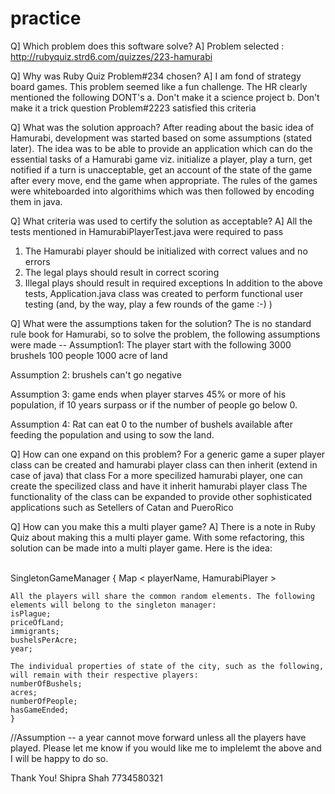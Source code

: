 # practice

Q] Which problem does this software solve?
A] Problem selected : http://rubyquiz.strd6.com/quizzes/223-hamurabi

Q] Why was Ruby Quiz Problem#234 chosen?
A] I am fond of strategy board games. This problem seemed like a fun challenge. 
The HR clearly mentioned the following DONT's 
     a. Don't make it a science project 
     b. Don't make it a trick question 
     Problem#2223 satisfied this criteria 


Q] What was the solution approach?
After reading about the basic idea of Hamurabi, development was started based on some assumptions (stated later). The idea was to be able to provide an application which can do the essential tasks of a Hamurabi game viz. initialize a player, play a turn, get notified if a turn is unacceptable, get an account of the state of the game after every move, end the game when appropriate.
The rules of the games were whiteboarded into algorithims which was then followed by encoding them in java.

Q] What criteria was used to certify the solution as acceptable?
A] All the tests mentioned in HamurabiPlayerTest.java were required to pass
1. The Hamurabi player should be initialized with correct values and no errors
2. The legal plays should result in correct scoring
3. Illegal plays should result in required exceptions
In addition to the above tests, Application.java class was created to perform functional user testing (and, by the way, play a few rounds of the game :-) )



Q] What were the assumptions taken for the solution?
The is no standard rule book for Hamurabi, so to solve the problem, the following assumptions were made -- 
Assumption1: The player start with the following
3000 brushels
100 people
1000 acre of land

Assumption 2: brushels can't go negative

Assumption 3: game ends when player starves 45% or more of his population, if 10 years surpass or if the number of people go below 0.

Assumption 4: Rat can eat 0 to the number of bushels available after feeding the population and using to sow the land. 

Q] How can one expand on this problem?
For a generic game a super player class can be created and hamurabi player class can then inherit (extend in case of java) that class
For a more specilized hamurabi player, one can create the specilized class and have it inherit hamurabi player class
The functionality of the class can be expanded to provide other sophisticated applications such as Setellers of Catan and PueroRico

Q] How can you make this a multi player game?
A] There is a note in Ruby Quiz about making this a multi player game. With some refactoring, this solution can be made into a multi player game. Here is the idea:

</br>
	SingletonGameManager
	{
	Map < playerName, HamurabiPlayer >

	All the players will share the common random elements. The following elements will belong to the singleton manager:
	isPlague;
	priceOfLand;
	immigrants;
	bushelsPerAcre;
	year;

	The individual properties of state of the city, such as the following, will remain with their respective players:
	numberOfBushels;
	acres;
	numberOfPeople;
	hasGameEnded;
	}
//Assumption -- a year cannot move forward unless all the players have played.
Please let me know if you would like me to implelemt the above and I will be happy to do so.

Thank You!
Shipra Shah
7734580321
